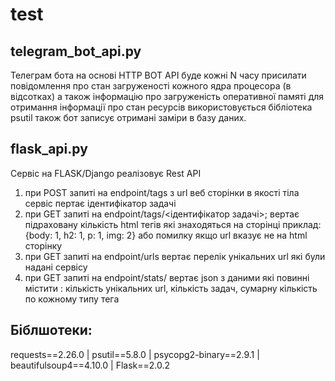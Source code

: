 # test

## telegram_bot_api.py 
Телеграм бота на основі HTTP BOT API буде кожні N часу присилати повідомлення про стан загруженості кожного ядра
процесора (в відсотках) а також інформацію про загруженість оперативної памяті
для отримання інформації про стан ресурсів використовується бібліотека psutil
також бот записує отримані заміри в базу даних.

## flask_api.py
Cервіс на FLASK/Django реалізовує Rest API
1) при POST запиті на endpoint/tags з url веб сторінки в якості тіла сервіс пертає
ідентифікатор задачі
2) при GET запиті на endpoint/tags/<ідентифікатор задачі>; вертає підраховану
кількість html тегів які знаходяться на сторінці
приклад: {body: 1, h2: 1, p: 1, img: 2} або помилку якщо url вказує не на
html сторінку
3) при GET запиті на endpoint/urls вертає перелік унікальних url які були надані
сервісу
4) при GET запиті на endpoint/stats/ вертає json з даними які повинні містити :
кількість унікальних url, кількість задач, сумарну кількість по кожному типу тега

## Біблшотеки:
requests==2.26.0 |
psutil==5.8.0 |
psycopg2-binary==2.9.1 |
beautifulsoup4==4.10.0 |
Flask==2.0.2
